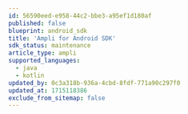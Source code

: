 ```yaml
---
id: 56590eed-e958-44c2-bbe3-a95ef1d180af
published: false
blueprint: android_sdk
title: 'Ampli for Android SDK'
sdk_status: maintenance
article_type: ampli
supported_languages:
  - java
  - kotlin
updated_by: 0c3a318b-936a-4cbd-8fdf-771a90c297f0
updated_at: 1715118386
exclude_from_sitemap: false
---
```

